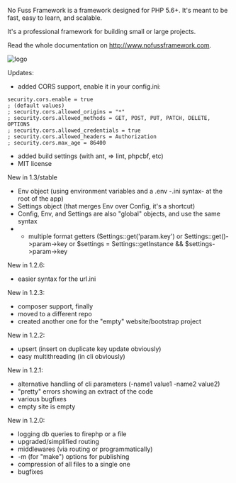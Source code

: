No Fuss Framework is a framework designed for PHP 5.6+. It's meant to be fast, easy to learn, and scalable.

It's a professional framework for building small or large projects.

Read the whole documentation on http://www.nofussframework.com.

![logo](http://www.nofussframework.com/assets/img/logo5.png "This logo is terrible")

Updates:
- added CORS support, enable it in your config.ini:
```
security.cors.enable = true
; (default values)
; security.cors.allowed_origins = "*"
; security.cors.allowed_methods = GET, POST, PUT, PATCH, DELETE, OPTIONS
; security.cors.allowed_credentials = true
; security.cors.allowed_headers = Authorization
; security.cors.max_age = 86400
```
- added build settings (with ant, => lint, phpcbf, etc)
- MIT license

New in 1.3/stable
- Env object (using environment variables and a .env -.ini syntax- at the root of the app)
- Settings object (that merges Env over Config, it's a shortcut)
- Config, Env, and Settings are also "global" objects, and use the same syntax
- + multiple format getters (Settings::get('param.key') or Settings::get()->param->key or $settings = Settings::getInstance && $settings->param->key

New in 1.2.6:
- easier syntax for the url.ini

New in 1.2.3:
- composer support, finally
- moved to a different repo
- created another one for the "empty" website/bootstrap project

New in 1.2.2:
- upsert (insert on duplicate key update obviously)
- easy multithreading (in cli obviously)

New in 1.2.1:
- alternative handling of cli parameters (-name1 value1 -name2 value2)
- "pretty" errors showing an extract of the code
- various bugfixes
- empty site is empty

New in 1.2.0:
- logging db queries to firephp or a file
- upgraded/simplified routing
- middlewares (via routing or programmatically)
- -m (for "make") options for publishing
- compression of all files to a single one
- bugfixes
